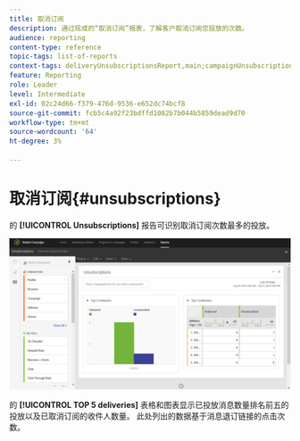 ```yaml
---
title: 取消订阅
description: 通过现成的“取消订阅”报表，了解客户取消订阅您投放的次数。
audience: reporting
content-type: reference
topic-tags: list-of-reports
context-tags: deliveryUnsubscriptionsReport,main;campaignUnsubscriptionsReport,main;programUnsubscriptionsReport,main
feature: Reporting
role: Leader
level: Intermediate
exl-id: 02c24d66-f379-476d-9536-e652dc74bcf8
source-git-commit: fcb5c4a92f23bdffd1082b7b044b5859dead9d70
workflow-type: tm+mt
source-wordcount: '64'
ht-degree: 3%

---
```


# 取消订阅{#unsubscriptions}

的 **[!UICONTROL Unsubscriptions]** 报告可识别取消订阅次数最多的投放。

![](assets/delivery_reports_unsub.png)

的 **[!UICONTROL TOP 5 deliveries]** 表格和图表显示已投放消息数量排名前五的投放以及已取消订阅的收件人数量。 此处列出的数据基于消息退订链接的点击次数。

